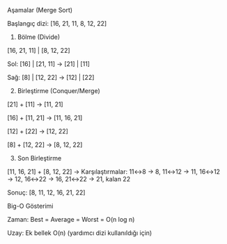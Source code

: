 Aşamalar (Merge Sort)

Başlangıç dizi: [16, 21, 11, 8, 12, 22]

1) Bölme (Divide)

[16, 21, 11] | [8, 12, 22]

Sol: [16] | [21, 11] → [21] | [11]

Sağ: [8] | [12, 22] → [12] | [22]

2) Birleştirme (Conquer/Merge)

[21] + [11] → [11, 21]

[16] + [11, 21] → [11, 16, 21]

[12] + [22] → [12, 22]

[8] + [12, 22] → [8, 12, 22]

3) Son Birleştirme

[11, 16, 21] + [8, 12, 22] →
Karşılaştırmalar: 11↔8 → 8, 11↔12 → 11, 16↔12 → 12, 16↔22 → 16, 21↔22 → 21, kalan 22

Sonuç: [8, 11, 12, 16, 21, 22]

Big-O Gösterimi

Zaman: Best = Average = Worst = O(n log n)

Uzay: Ek bellek O(n) (yardımcı dizi kullanıldığı için)
